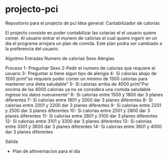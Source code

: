 # projecto-pci
Repositorio para el projecto de pci Idea general: Cantabilizador de calorias

El projecto consiste en poder contabilizar las colarias el el usuario quiere comer. Al usuario entrar el munero de calorias el cual quiere ingerir en un dia el programa arrojara un plan de comida. Este plan podra ser cambiado a la preferencia del usuario.

Algoitmo
Entradas
Numero de calorias
Sexo
Alergias

Proceso
1- Preguntar Sexo
2-Pedir el numero de calorias que requiere el usuario
3- Preguntar si tiene algun tipo de alerigia
4- Si calorias abajo de 1500 print"se requiere poder comer un minimo de 1500 calorias para mantener una dieta saludable"
5- Si calorias arriba de 4000 print"Por encima de las 4000 calorias ya no se considera una comida saludable ingrese los datos nuevamente"
6- Si calorias entre 1500 y 1800 dar 3 planes diferentes
7- Si calorias entre 1801 y 2000 dar 3 planes diferentes
8- Si calorias entre 2001 y 2200 dar 3 planes diferentes
9- Si calorias entre 2201 y 2500 dar 3 planes diferentes
10- Si calorias entre 2501 y 2800 dar 3 planes diferentes
11- Si calorias entre 2801 y 3100 dar 3 planes diferentes
12- Si calorias entre 3101 y 3300 dar 3 planes diferentes
13- Si calorias entre 3301 y 3600 dar 3 planes diferentes
14- Si calorias entre 3601 y 4000 dar 3 planes diferentes

Salida
- Plan de altimentacion para el dia
